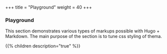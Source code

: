 +++
title = "Playground"
weight = 40
+++

### Playground

This section demonstrates various types of markups possible with Hugo + Markdown. The 
main purpose of the section is to tune css styling of thema.

{{% children description="true" %}}
